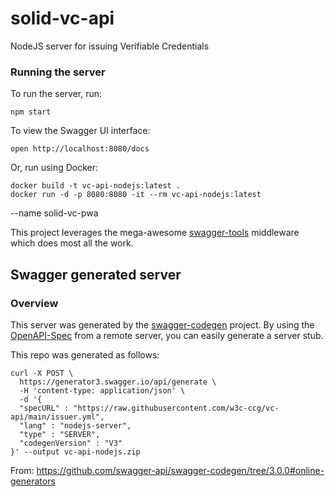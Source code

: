 # solid-vc-api
NodeJS server for issuing Verifiable Credentials


### Running the server
To run the server, run:

```
npm start
```

To view the Swagger UI interface:

```
open http://localhost:8080/docs
```

Or, run using Docker:
```
docker build -t vc-api-nodejs:latest .
docker run -d -p 8080:8080 -it --rm vc-api-nodejs:latest
```

--name solid-vc-pwa

This project leverages the mega-awesome [swagger-tools](https://github.com/apigee-127/swagger-tools) middleware which does most all the work.

## Swagger generated server

### Overview
This server was generated by the [swagger-codegen](https://github.com/swagger-api/swagger-codegen) project. By using the [OpenAPI-Spec](https://github.com/OAI/OpenAPI-Specification) from a remote server, you can easily generate a server stub.

This repo was generated as follows:
```
curl -X POST \
  https://generator3.swagger.io/api/generate \
  -H 'content-type: application/json' \
  -d '{
  "specURL" : "https://raw.githubusercontent.com/w3c-ccg/vc-api/main/issuer.yml",
  "lang" : "nodejs-server",
  "type" : "SERVER",
  "codegenVersion" : "V3"
}' --output vc-api-nodejs.zip
```
From: https://github.com/swagger-api/swagger-codegen/tree/3.0.0#online-generators
